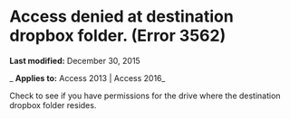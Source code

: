 
# Access denied at destination dropbox folder. (Error 3562)

 **Last modified:** December 30, 2015

 _ **Applies to:** Access 2013 | Access 2016_

Check to see if you have permissions for the drive where the destination dropbox folder resides.

